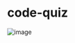 # code-quiz



![image](https://user-images.githubusercontent.com/118456219/225632636-e43cccdb-bfc2-4cbe-b117-5bedb5b4ee3c.png)
